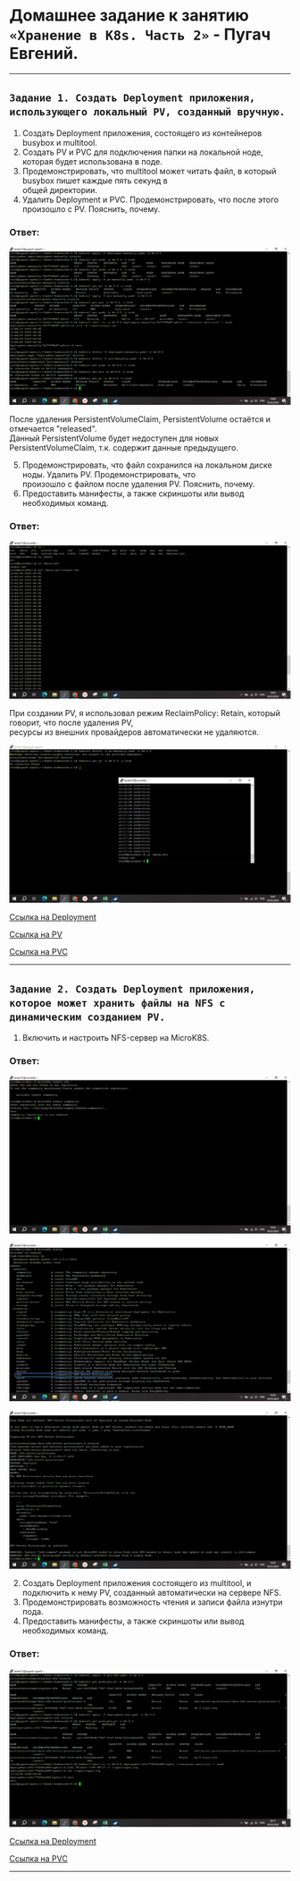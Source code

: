 # Домашнее задание к занятию `«Хранение в K8s. Часть 2»` - Пугач Евгений.


---

## `Задание 1. Создать Deployment приложения, использующего локальный PV, созданный вручную.`

1. Создать Deployment приложения, состоящего из контейнеров busybox и multitool.
2. Создать PV и PVC для подключения папки на локальной ноде, которая будет использована в поде.
3. Продемонстрировать, что multitool может читать файл, в который busybox пишет каждые пять секунд в  
   общей директории.
4. Удалить Deployment и PVC. Продемонстрировать, что после этого произошло с PV. Пояснить, почему.

### Ответ:

![Скриншот 1](https://github.com/PugachEV72/Images/blob/master/2024-05-05_14-00-19.png)

После удаления PersistentVolumeClaim, PersistentVolume остаётся и отмечается "released".  
Данный PersistentVolume будет недоступен для новых PersistentVolumeClaim, т.к. содержит данные предыдущего.

5. Продемонстрировать, что файл сохранился на локальном диске ноды. Удалить PV. Продемонстрировать, что  
   произошло с файлом после удаления PV. Пояснить, почему.
6. Предоставить манифесты, а также скриншоты или вывод необходимых команд.

### Ответ:

![Скриншот 2](https://github.com/PugachEV72/Images/blob/master/2024-05-05_14-05-23.png)

При создании PV, я использовал режим ReclaimPolicy: Retain, который говорит, что после удаления PV,  
ресурсы из внешних провайдеров автоматически не удаляются.

![Скриншот 3](https://github.com/PugachEV72/Images/blob/master/2024-05-05_14-07-33.png)

[Ссылка на Deployment](https://github.com/PugachEV72/kuber-homeworks-2.2/blob/main/deploymet-manually.yaml)

[Ссылка на PV](https://github.com/PugachEV72/kuber-homeworks-2.2/blob/main/pv-manually.yaml)

[Ссылка на PVC](https://github.com/PugachEV72/kuber-homeworks-2.2/blob/main/pvc-manually.yaml)

---

## `Задание 2. Создать Deployment приложения, которое может хранить файлы на NFS с динамическим созданием PV.`

1. Включить и настроить NFS-сервер на MicroK8S.

### Ответ:

![Скриншот 4](https://github.com/PugachEV72/Images/blob/master/2024-05-05_14-26-50.png)

![Скриншот 5](https://github.com/PugachEV72/Images/blob/master/2024-05-05_14-30-56.png)

![Скриншот 6](https://github.com/PugachEV72/Images/blob/master/2024-05-05_14-43-42.png)

2. Создать Deployment приложения состоящего из multitool, и подключить к нему PV, созданный автоматически на сервере NFS.
3. Продемонстрировать возможность чтения и записи файла изнутри пода.
4. Предоставить манифесты, а также скриншоты или вывод необходимых команд.

### Ответ:

![Скриншот 7](https://github.com/PugachEV72/Images/blob/master/2024-05-05_20-17-39.png)

[Ссылка на Deployment](https://github.com/PugachEV72/kuber-homeworks-2.2/blob/main/deployment-nfs.yaml)

[Ссылка на PVC](https://github.com/PugachEV72/kuber-homeworks-2.2/blob/main/pvc-nfs.yaml)

---
